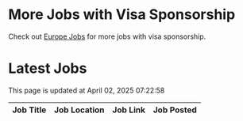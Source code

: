 # More Jobs with Visa Sponsorship

Check out [Europe Jobs](https://github.com/sureshparimi/europejobs#latest-jobs) for more jobs with visa sponsorship.

# Latest Jobs

This page is updated at April 02, 2025 07:22:58

| Job Title | Job Location | Job Link | Job Posted |
| --- | --- | --- | --- |
